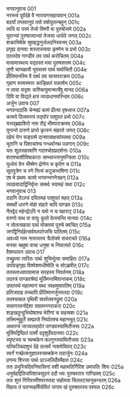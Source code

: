 भगवानुवाच	001  
नरस्त्वं पूर्वदेहे वै नारायणसहायवान्	001a  
बदर्यां तप्तवानुग्रं तपो वर्षायुतान्बहून्	001c  
त्वयि वा परमं तेजो विष्णौ वा पुरुषोत्तमे	002a  
युवाभ्यां पुरुषाग्र्याभ्यां तेजसा धार्यते जगत्	002c  
शक्राभिषेके सुमहद्धनुर्जलदनिस्वनम्	003a  
प्रगृह्य दानवाः शस्तास्त्वया कृष्णेन च प्रभो	003c  
एतत्तदेव गाण्डीवं तव पार्थ करोचितम्	004a  
मायामास्थाय यद्ग्रस्तं मया पुरुषसत्तम	004c  
तूणौ चाप्यक्षयौ भूयस्तव पार्थ यथोचितौ	004e  
प्रीतिमानस्मि वै पार्थ तव सत्यपराक्रम	005a  
गृहाण वरमस्मत्तः काङ्क्षितं यन्नरर्षभ	005c  
न त्वया सदृशः कश्चित्पुमान्मर्त्येषु मानद	006a  
दिवि वा विद्यते क्षत्रं त्वत्प्रधानमरिन्दम	006c  
अर्जुन उवाच	007  
भगवन्ददासि चेन्मह्यं कामं प्रीत्या वृषध्वज	007a  
कामये दिव्यमस्त्रं तद्घोरं पाशुपतं प्रभो	007c  
यत्तद्ब्रह्मशिरो नाम रौद्रं भीमपराक्रमम्	008a  
युगान्ते दारुणे प्राप्ते कृत्स्नं संहरते जगत्	008c  
दहेयं येन सङ्ग्रामे दानवान्राक्षसांस्तथा	009a  
भूतानि च पिशाचांश्च गन्धर्वानथ पन्नगान्	009c  
यतः शूलसहस्राणि गदाश्चोग्रप्रदर्शनाः	010a  
शराश्चाशीविषाकाराः सम्भवन्त्यनुमन्त्रिताः	010c  
युध्येयं येन भीष्मेण द्रोणेन च कृपेण च	011a  
सूतपुत्रेण च रणे नित्यं कटुकभाषिणा	011c  
एष मे प्रथमः कामो भगवन्भगनेत्रहन्	012a  
त्वत्प्रसादाद्विनिर्वृत्तः समर्थः स्यामहं यथा	012c  
भगवानुवाच	013  
ददानि तेऽस्त्रं दयितमहं पाशुपतं महत्	013a  
समर्थो धारणे मोक्षे संहारे चापि पाण्डव	013c  
नैतद्वेद महेन्द्रोऽपि न यमो न च यक्षराट्	014a  
वरुणो वाथ वा वायुः कुतो वेत्स्यन्ति मानवाः	014c  
न त्वेतत्सहसा पार्थ मोक्तव्यं पुरुषे क्वचित्	015a  
जगद्विनिर्दहेत्सर्वमल्पतेजसि पातितम्	015c  
अवध्यो नाम नास्त्यस्य त्रैलोक्ये सचराचरे	016a  
मनसा चक्षुषा वाचा धनुषा च निपात्यते	016c  
वैशम्पायन उवाच	017  
तच्छ्रुत्वा त्वरितः पार्थः शुचिर्भूत्वा समाहितः	017a  
उपसङ्गृह्य विश्वेशमधीष्वेति च सोऽब्रवीत्	017c  
ततस्त्वध्यापयामास सरहस्य निवर्तनम्	018a  
तदस्त्रं पाण्डवश्रेष्ठं मूर्तिमन्तमिवान्तकम्	018c  
उपतस्थे महात्मानं यथा त्र्यक्षमुमापतिम्	019a  
प्रतिजग्राह तच्चापि प्रीतिमानर्जुनस्तदा	019c  
ततश्चचाल पृथिवी सपर्वतवनद्रुमा	020a  
ससागरवनोद्देशा सग्रामनगराकरा	020c  
शङ्खदुन्दुभिघोषाश्च भेरीणां च सहस्रशः	021a  
तस्मिन्मुहूर्ते सम्प्राप्ते निर्घातश्च महानभूत्	021c  
अथास्त्रं जाज्वलद्घोरं पाण्डवस्यामितौजसः	022a  
मूर्तिमद्विष्ठितं पार्श्वे ददृशुर्देवदानवाः	022c  
स्पृष्टस्य च त्र्यम्बकेन फल्गुनस्यामितौजसः	023a  
यत्किञ्चिदशुभं देहे तत्सर्वं नाशमेयिवत्	023c  
स्वर्गं गच्छेत्यनुज्ञातस्त्र्यम्बकेन तदार्जुनः	024a  
प्रणम्य शिरसा पार्थः प्राञ्जलिर्देवमैक्षत	024c  
ततः प्रभुस्त्रिदिवनिवासिनां वशी महामतिर्गिरिश उमापतिः शिवः	025a  
धनुर्महद्दितिजपिशाचसूदनं ददौ भवः पुरुषवराय गाण्डिवम्	025c  
ततः शुभं गिरिवरमीश्वरस्तदा सहोमया सिततटसानुकन्दरम्	026a  
विहाय तं पतगमहर्षिसेवितं जगाम खं पुरुषवरस्य पश्यतः	026c  
